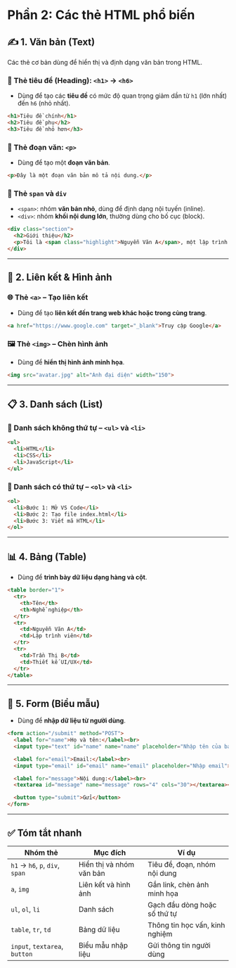 # Phần 2: Các thẻ HTML phổ biến

## ✍️ 1. Văn bản (Text)
Các thẻ cơ bản dùng để hiển thị và định dạng văn bản trong HTML.

### 🧱 Thẻ tiêu đề (Heading): `<h1>` → `<h6>`
- Dùng để tạo các **tiêu đề** có mức độ quan trọng giảm dần từ `h1` (lớn nhất) đến `h6` (nhỏ nhất).
```html
<h1>Tiêu đề chính</h1>
<h2>Tiêu đề phụ</h2>
<h3>Tiêu đề nhỏ hơn</h3>
```

### 📄 Thẻ đoạn văn: `<p>`
- Dùng để tạo một **đoạn văn bản**.
```html
<p>Đây là một đoạn văn bản mô tả nội dung.</p>
```

### 🧩 Thẻ `span` và `div`
- `<span>`: nhóm **văn bản nhỏ**, dùng để định dạng nội tuyến (inline).
- `<div>`: nhóm **khối nội dung lớn**, thường dùng cho bố cục (block).
```html
<div class="section">
  <h2>Giới thiệu</h2>
  <p>Tôi là <span class="highlight">Nguyễn Văn A</span>, một lập trình viên web.</p>
</div>
```

---

## 🔗 2. Liên kết & Hình ảnh

### 🌐 Thẻ `<a>` – Tạo liên kết
- Dùng để tạo **liên kết đến trang web khác hoặc trong cùng trang**.
```html
<a href="https://www.google.com" target="_blank">Truy cập Google</a>
```

### 🖼️ Thẻ `<img>` – Chèn hình ảnh
- Dùng để **hiển thị hình ảnh minh họa**.
```html
<img src="avatar.jpg" alt="Ảnh đại diện" width="150">
```

---

## 📋 3. Danh sách (List)

### 🔸 Danh sách không thứ tự – `<ul>` và `<li>`
```html
<ul>
  <li>HTML</li>
  <li>CSS</li>
  <li>JavaScript</li>
</ul>
```

### 🔹 Danh sách có thứ tự – `<ol>` và `<li>`
```html
<ol>
  <li>Bước 1: Mở VS Code</li>
  <li>Bước 2: Tạo file index.html</li>
  <li>Bước 3: Viết mã HTML</li>
</ol>
```

---

## 📊 4. Bảng (Table)

- Dùng để **trình bày dữ liệu dạng hàng và cột**.

```html
<table border="1">
  <tr>
    <th>Tên</th>
    <th>Nghề nghiệp</th>
  </tr>
  <tr>
    <td>Nguyễn Văn A</td>
    <td>Lập trình viên</td>
  </tr>
  <tr>
    <td>Trần Thị B</td>
    <td>Thiết kế UI/UX</td>
  </tr>
</table>
```

---

## 🧾 5. Form (Biểu mẫu)

- Dùng để **nhập dữ liệu từ người dùng**.

```html
<form action="/submit" method="POST">
  <label for="name">Họ và tên:</label><br>
  <input type="text" id="name" name="name" placeholder="Nhập tên của bạn"><br><br>

  <label for="email">Email:</label><br>
  <input type="email" id="email" name="email" placeholder="Nhập email"><br><br>

  <label for="message">Nội dung:</label><br>
  <textarea id="message" name="message" rows="4" cols="30"></textarea><br><br>

  <button type="submit">Gửi</button>
</form>
```

---

## ✅ Tóm tắt nhanh

| Nhóm thẻ | Mục đích | Ví dụ |
|-----------|-----------|--------|
| `h1` → `h6`, `p`, `div`, `span` | Hiển thị và nhóm văn bản | Tiêu đề, đoạn, nhóm nội dung |
| `a`, `img` | Liên kết và hình ảnh | Gắn link, chèn ảnh minh họa |
| `ul`, `ol`, `li` | Danh sách | Gạch đầu dòng hoặc số thứ tự |
| `table`, `tr`, `td` | Bảng dữ liệu | Thông tin học vấn, kinh nghiệm |
| `input`, `textarea`, `button` | Biểu mẫu nhập liệu | Gửi thông tin người dùng |

